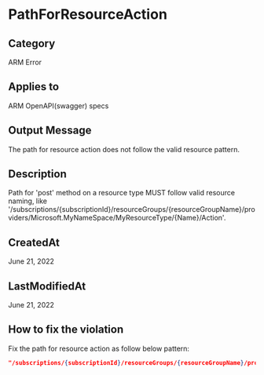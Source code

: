 # PathForResourceAction

## Category

ARM Error

## Applies to

ARM OpenAPI(swagger) specs

## Output Message

The path for resource action does not follow the valid resource pattern.

## Description

Path for 'post' method on a resource type MUST follow valid resource naming, like '/subscriptions/{subscriptionId}/resourceGroups/{resourceGroupName}/providers/Microsoft.MyNameSpace/MyResourceType/{Name}/Action'.

## CreatedAt

June 21, 2022

## LastModifiedAt

June 21, 2022

## How to fix the violation

Fix the path for resource action as follow below pattern:

```json
"/subscriptions/{subscriptionId}/resourceGroups/{resourceGroupName}/providers/Microsoft.MyNameSpace/MyResourceType/{Name}/Action"
```
